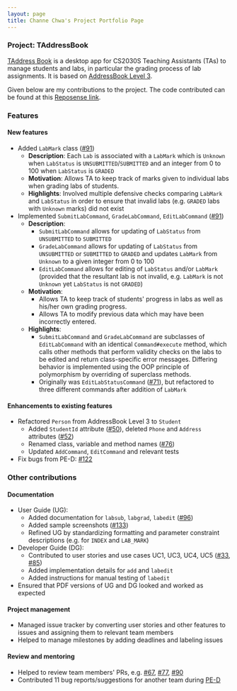 ```yaml
---
layout: page
title: Channe Chwa's Project Portfolio Page
---
```


### Project: TAddressBook

[TAddress Book](https://github.com/AY2122S2-CS2103-F10-1/tp) is a desktop app for CS2030S Teaching Assistants (TAs) to manage students and labs, in particular the grading process of lab assignments.
It is based on [AddressBook Level 3](https://se-education.org/addressbook-level3/).

Given below are my contributions to the project. The code contributed can be found at this [Reposense link](https://nus-cs2103-ay2122s2.github.io/tp-dashboard/?search=channne&breakdown=true&sort=groupTitle&sortWithin=title&since=2022-02-18&timeframe=commit&mergegroup=&groupSelect=groupByRepos&checkedFileTypes=docs~functional-code~test-code~other).

### Features

#### New features

* Added `LabMark` class ([#91](https://github.com/AY2122S2-CS2103-F10-1/tp/pull/91))
  * **Description**: Each `Lab` is associated with a `LabMark` which is `Unknown` when `LabStatus` is `UNSUBMITTED`/`SUBMITTED` and an integer from 0 to 100 when `LabStatus` is `GRADED`
  * **Motivation**: Allows TA to keep track of marks given to individual labs when grading labs of students.
  * **Highlights**: Involved multiple defensive checks comparing `LabMark` and `LabStatus` in order to ensure that invalid labs (e.g. `GRADED` labs with `Unknown` marks) did not exist
* Implemented `SubmitLabCommand`, `GradeLabCommand`, `EditLabCommand` ([#91](https://github.com/AY2122S2-CS2103-F10-1/tp/pull/91))
  * **Description**:
    * `SubmitLabCommand` allows for updating of `LabStatus` from `UNSUBMITTED` to `SUBMITTED`
    * `GradeLabCommand` allows for updating of `LabStatus` from `UNSUBMITTED` or `SUBMITTED` to `GRADED` and updates `LabMark` from `Unknown` to a given integer from 0 to 100
    * `EditLabCommand` allows for editing of `LabStatus` and/or `LabMark` (provided that the resultant lab is not invalid, e.g. `LabMark` is not `Unknown` yet `LabStatus` is not `GRADED`)
  * **Motivation**:
    * Allows TA to keep track of students' progress in labs as well as his/her own grading progress.
    * Allows TA to modify previous data which may have been incorrectly entered.
  * **Highlights**:
    * `SubmitLabCommand` and `GradeLabCommand` are subclasses of `EditLabCommand` with an identical `Command#execute` method, which calls other methods that perform validity checks on the labs to be edited and return class-specific error messages. Differing behavior is implemented using the OOP principle of polymorphism by overriding of superclass methods.
    * Originally was `EditLabStatusCommand` ([#71](https://github.com/AY2122S2-CS2103-F10-1/tp/pull/71)), but refactored to three different commands after addition of `LabMark`

#### Enhancements to existing features
* Refactored `Person` from AddressBook Level 3 to `Student`
  * Added `StudentId` attribute ([#50](https://github.com/AY2122S2-CS2103-F10-1/tp/pull/50)), deleted `Phone` and `Address` attributes ([#52](https://github.com/AY2122S2-CS2103-F10-1/tp/pull/52))
  * Renamed class, variable and method names ([#76](https://github.com/AY2122S2-CS2103-F10-1/tp/pull/76))
  * Updated `AddCommand`, `EditCommand` and relevant tests
* Fix bugs from PE-D: [#122](https://github.com/AY2122S2-CS2103-F10-1/tp/pull/122)

### Other contributions

#### Documentation
* User Guide (UG):
  * Added documentation for `labsub`, `labgrad`, `labedit` ([#96](https://github.com/AY2122S2-CS2103-F10-1/tp/pull/96))
  * Added sample screenshots ([#133](https://github.com/AY2122S2-CS2103-F10-1/tp/pull/133))
  * Refined UG by standardizing formatting and parameter constraint descriptions (e.g. for `INDEX` and `LAB_MARK`)
* Developer Guide (DG):
  * Contributed to user stories and use cases UC1, UC3, UC4, UC5 ([#33](https://github.com/AY2122S2-CS2103-F10-1/tp/pull/33), [#85](https://github.com/AY2122S2-CS2103-F10-1/tp/pull/85))
  * Added implementation details for `add` and `labedit`
  * Added instructions for manual testing of `labedit`
* Ensured that PDF versions of UG and DG looked and worked as expected

#### Project management
* Managed issue tracker by converting user stories and other features to issues and assigning them to relevant team members
* Helped to manage milestones by adding deadlines and labeling issues

#### Review and mentoring
* Helped to review team members' PRs, e.g. [#67](https://github.com/AY2122S2-CS2103-F10-1/tp/pull/67), [#77](https://github.com/AY2122S2-CS2103-F10-1/tp/pull/77), [#90](https://github.com/AY2122S2-CS2103-F10-1/tp/pull/90)
* Contributed 11 bug reports/suggestions for another team during [PE-D](https://github.com/channne/ped/issues) 

